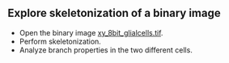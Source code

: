 ## Explore skeletonization of a binary image
- Open the binary image [xy_8bit_glialcells.tif](https://github.com/NEUBIAS/training-resources/raw/master/image_data/xy_8bit_glialcells.tif).
- Perform skeletonization.
- Analyze branch properties in the two different cells.
